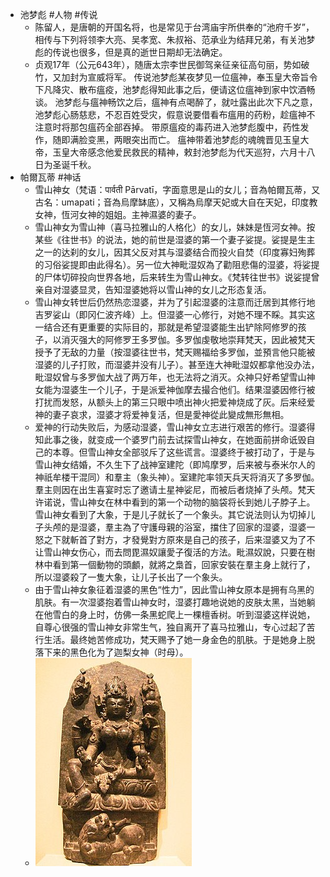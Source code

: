- 池梦彪 #人物 #传说
	- 陈留人，是唐朝的开国名将，也是常见于台湾庙宇所供奉的“池府千岁”，相传与下列将领李大亮、吴孝宽、朱叔裕、范承业为结拜兄弟，有关池梦彪的传说也很多，但是真的逝世日期却无法确定。
	- 贞观17年（公元643年），随唐太宗李世民御驾亲征亲征高句丽，势如破竹，又加封为宣威将军。
	  传说池梦彪某夜梦见一位瘟神，奉玉皇大帝旨令下凡降灾、散布瘟疫，池梦彪得知此事之后，便请这位瘟神到家中饮酒畅谈。
	  池梦彪与瘟神畅饮之后，瘟神有点喝醉了，就吐露出此次下凡之意，池梦彪心肠慈悲，不忍百姓受灾，假意说要借看布瘟用的药粉，趁瘟神不注意时将那包瘟药全部吞掉。
	  带原瘟疫的毒药进入池梦彪腹中，药性发作，随即满脸变黑，两眼突出而亡。
	  瘟神带着池梦彪的魂魄晋见玉皇大帝，玉皇大帝感念他爱民救民的精神，敕封池梦彪为代天巡狩，六月十八日为圣诞千秋。
- 帕爾瓦蒂 #神话
	- 雪山神女（梵语：पार्वती Pārvatī，字面意思是山的女儿；音為帕爾瓦蒂，又古名：umapati；音為烏摩缽底），又稱為烏摩天妃或大自在天妃，印度教女神，恆河女神的姐姐。主神濕婆的妻子。
	- 雪山神女为雪山神（喜马拉雅山的人格化）的女儿，妹妹是恆河女神。按某些《往世书》的说法，她的前世是湿婆的第一个妻子娑提。娑提是生主之一的达刹的女儿，因其父反对其与湿婆结合而投火自焚（印度寡妇殉葬的习俗娑提即由此得名）。另一位大神毗湿奴為了勸阻悲傷的湿婆，将娑提的尸体切碎投向世界各地，后来转生为雪山神女。《梵转往世书》说娑提曾亲自对湿婆显灵，告知湿婆她将以雪山神的女儿之形态复活。
	- 雪山神女转世后仍然热恋湿婆，并为了引起湿婆的注意而迁居到其修行地吉罗娑山（即冈仁波齐峰）上。但湿婆一心修行，对她不理不睬。其实这一结合还有更重要的实际目的，那就是希望湿婆能生出铲除阿修罗的孩子，以消灭强大的阿修罗王多罗伽。多罗伽虔敬地崇拜梵天，因此被梵天授予了无敌的力量（按湿婆往世书，梵天赐福给多罗伽，並預言他只能被湿婆的儿子打败，而湿婆并没有儿子）。甚至连大神毗湿奴都拿他没办法，毗湿奴曾与多罗伽大战了两万年，也无法将之消灭。众神只好希望雪山神女能为湿婆生一个儿子，于是派爱神伽摩去撮合他们。结果湿婆因修行被打扰而发怒，从额头上的第三只眼中喷出神火把爱神烧成了灰。后来经爱神的妻子哀求，湿婆才将爱神复活，但是愛神從此變成無形無相。
	- 爱神的行动失败后，为感动湿婆，雪山神女立志进行艰苦的修行。湿婆得知此事之後，就变成一个婆罗门前去试探雪山神女，在她面前拼命诋毁自己的本尊。但雪山神女全部驳斥了这些谎言。湿婆终于被打动了，于是与雪山神女结婚，不久生下了战神室建陀（即鸠摩罗，后来被与泰米尔人的神祇牟楼干混同）和羣主（象头神）。室建陀率领天兵天将消灭了多罗伽。羣主则因在出生喜宴时忘了邀请土星神娑尼，而被后者烧掉了头颅。梵天许诺说，雪山神女在林中看到的第一个动物的脑袋将长到她儿子脖子上。雪山神女看到了大象，于是儿子就长了一个象头。其它说法则认为切掉儿子头颅的是湿婆，羣主為了守護母親的浴室，擋住了回家的湿婆，湿婆一怒之下就斬首了對方，才發覺對方原來是自己的孩子，后来湿婆又为了不让雪山神女伤心，而去問毘濕奴讓愛子復活的方法。毗濕奴說，只要在樹林中看到第一個動物的頭顱，就將之梟首，回家安裝在羣主身上就行了，所以湿婆殺了一隻大象，让儿子长出了一个象头。
	- 由于雪山神女象征着湿婆的黑色“性力”，因此雪山神女原本是拥有乌黑的肌肤。有一次湿婆抱着雪山神女时，湿婆打趣地说她的皮肤太黑，当她躺在他雪白的身上时，仿佛一条黑蛇爬上一棵檀香树。听到湿婆这样说她，自尊心很强的雪山神女非常生气，独自离开了喜马拉雅山，专心过起了苦行生活。最终她苦修成功，梵天赐予了她一身金色的肌肤。于是她身上脱落下来的黑色化为了迦梨女神（时母）。
	- ![image.png](../assets/image_1659441583047_0.png)